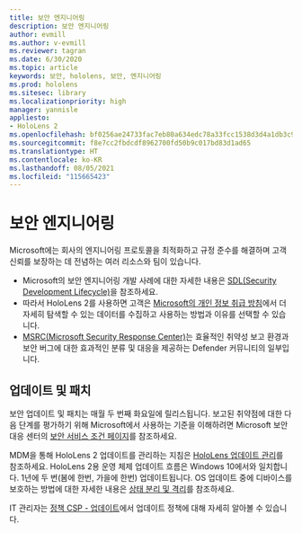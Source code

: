 ```yaml
---
title: 보안 엔지니어링
description: 보안 엔지니어링
author: evmill
ms.author: v-evmill
ms.reviewer: tagran
ms.date: 6/30/2020
ms.topic: article
keywords: 보안, hololens, 보안, 엔지니어링
ms.prod: hololens
ms.sitesec: library
ms.localizationpriority: high
manager: yannisle
appliesto:
- HoloLens 2
ms.openlocfilehash: bf0256ae24733fac7eb80a634edc78a33fcc1538d3d4a1db3c9b50fc01893c74
ms.sourcegitcommit: f8e7cc2fbdcdf8962700fd50b9c017bd83d1ad65
ms.translationtype: HT
ms.contentlocale: ko-KR
ms.lasthandoff: 08/05/2021
ms.locfileid: "115665423"
---
```

# <a name="security-engineering"></a>보안 엔지니어링

Microsoft에는 회사의 엔지니어링 프로토콜을 최적화하고 규정 준수를 해결하며 고객 신뢰를 보장하는 데 전념하는 여러 리소스와 팀이 있습니다. 

  * Microsoft의 보안 엔지니어링 개발 사례에 대한 자세한 내용은 [SDL(Security Development Lifecycle)](https://www.microsoft.com/securityengineering/sdl)을 참조하세요.
  * 따라서 HoloLens 2를 사용하면 고객은 [Microsoft의 개인 정보 취급 방침](https://privacy.microsoft.com/)에서 더 자세히 탐색할 수 있는 데이터를 수집하고 사용하는 방법과 이유를 선택할 수 있습니다. 
  * [MSRC(Microsoft Security Response Center)](https://www.microsoft.com/msrc)는 효율적인 취약성 보고 환경과 보안 버그에 대한 효과적인 분류 및 대응을 제공하는 Defender 커뮤니티의 일부입니다. 

## <a name="updates-and-patches"></a>업데이트 및 패치

보안 업데이트 및 패치는 매월 두 번째 화요일에 릴리스됩니다. 보고된 취약점에 대한 다음 단계를 평가하기 위해 Microsoft에서 사용하는 기준을 이해하려면 Microsoft 보안 대응 센터의 [보안 서비스 조건 페이지](https://www.microsoft.com/msrc/windows-security-servicing-criteria)를 참조하세요. 

MDM을 통해 HoloLens 2 업데이트를 관리하는 지침은 [HoloLens 업데이트 관리](hololens-updates.md)를 참조하세요. HoloLens 2용 운영 체제 업데이트 흐름은 Windows 10에서와 일치합니다. 1년에 두 번(봄에 한번, 가을에 한번) 업데이트됩니다. OS 업데이트 중에 디바이스를 보호하는 방법에 대한 자세한 내용은 [상태 분리 및 격리](security-state-separation-isolation.md)를 참조하세요. 

IT 관리자는 [정책 CSP - 업데이트](/windows/client-management/mdm/policy-csp-update)에서 업데이트 정책에 대해 자세히 알아볼 수 있습니다. 
